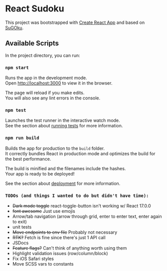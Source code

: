 # React Sudoku

This project was bootstrapped with [Create React App](https://github.com/facebook/create-react-app) and based on [SuGOku](https://sugoku.herokuapp.com/).

## Available Scripts

In the project directory, you can run:

### `npm start`

Runs the app in the development mode.\
Open [http://localhost:3000](http://localhost:3000) to view it in the browser.

The page will reload if you make edits.\
You will also see any lint errors in the console.

### `npm test`

Launches the test runner in the interactive watch mode.\
See the section about [running tests](https://facebook.github.io/create-react-app/docs/running-tests) for more information.

### `npm run build`

Builds the app for production to the `build` folder.\
It correctly bundles React in production mode and optimizes the build for the best performance.

The build is minified and the filenames include the hashes.\
Your app is ready to be deployed!

See the section about [deployment](https://facebook.github.io/create-react-app/docs/deployment) for more information.

### `TODOs (and things I wanted to do but didn't have time):`

- ~~Dark mode toggle~~ react-toggle-button isn't working w/ React 17.0.0
- ~~font awesome~~ Just use emojis
- Arrow/tab navigation (arrow through grid, enter to enter text, enter again to exit)
- unit tests
- ~~Move endpoints to env file~~ Probably not necessary
- ~~RTK?~~ Fetch is fine since there's just 1 API call
- JSDocs
- ~~Feature flags?~~ Can't think of anything worth using them
- Highlight validation issues (row/column/block)
- Fix iOS Safari styles
- Move SCSS vars to constants
